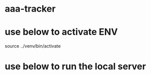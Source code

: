 # aaa-tracker
# use below to activate ENV

source ../venv/bin/activate

# use below to run the local server